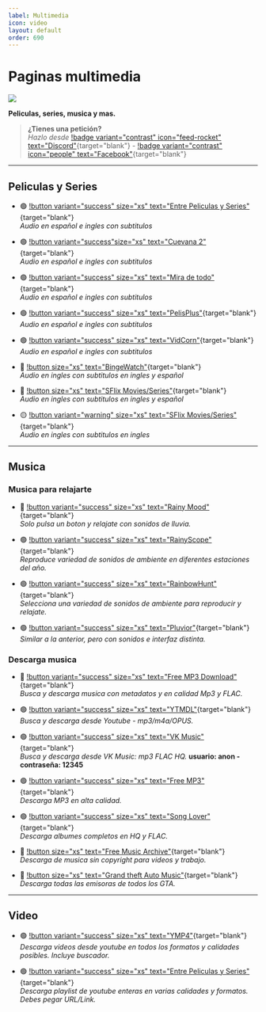 ```yaml
---
label: Multimedia
icon: video
layout: default
order: 690
---
```


# Paginas multimedia

![](https://i.postimg.cc/JhNh9M1C/Header-Multimedia.png)

**Peliculas, series, musica y mas.**

> **¿Tienes una petición?**       
> *Hazlo desde* [!badge variant="contrast" icon="feed-rocket" text="Discord"](https://discord.gg/hVKeY3uEru){target="blank"} - [!badge variant="contrast" icon="people" text="Facebook"](https://www.facebook.com/dex.noir.room){target="blank"}

---

## Peliculas y Series

- 🟢 [!button variant="success" size="xs" text="Entre Peliculas y Series"](https://entrepeliculasyseries.nz/){target="blank"}   
*Audio en español e ingles con subtitulos*

- 🟢 [!button variant="success"size="xs" text="Cuevana 2"](https://www.cuevana2.info/){target="blank"}   
*Audio en español e ingles con subtitulos*

- 🟢 [!button variant="success" size="xs" text="Mira de todo"](https://miradetodo.de/){target="blank"}  
*Audio en español e ingles con subtitulos*

- 🟢 [!button variant="success" size="xs" text="PelisPlus"](https://www2.pelisplus.cx/){target="blank"}   
*Audio en español e ingles con subtitulos*

- 🟢 [!button variant="success" size="xs" text="VidCorn"](https://ww1.vidcorn.to/series/){target="blank"}   
*Audio en español e ingles con subtitulos*

- 🔵 [!button size="xs" text="BingeWatch"](https://bingewatch.to/home){target="blank"}    
*Audio en ingles con subtitulos en ingles y español*
   
- 🔵 [!button size="xs" text="SFlix Movies/Series"](https://sflix.to/home){target="blank"}    
*Audio en ingles con subtitulos en ingles y español*

- 🟡 [!button variant="warning" size="xs" text="SFlix Movies/Series"](https://yesmovies.ag/){target="blank"}    
*Audio en ingles con subtitulos en ingles*
  
---

## Musica 

### Musica para relajarte
- 🌟 [!button variant="success" size="xs" text="Rainy Mood"](https://www.rainymood.com/){target="blank"}     
*Solo pulsa un boton y relajate con sonidos de lluvia.*

- 🟢 [!button variant="success" size="xs" text="RainyScope"](https://rainyscope.com/){target="blank"}      
*Reproduce variedad de sonidos de ambiente en diferentes estaciones del año.* 

- 🟢 [!button variant="success" size="xs" text="RainbowHunt"](https://rainbowhunt.com/){target="blank"}      
*Selecciona una variedad de sonidos de ambiente para reproducir y relajate.*   

- 🟢 [!button variant="success" size="xs" text="Pluvior"](https://pluvior.com/){target="blank"}      
*Similar a la anterior, pero con sonidos e interfaz distinta.*   
  



### Descarga musica

- 🌟 [!button variant="success" size="xs" text="Free MP3 Download"](https://free-mp3-download.net/){target="blank"}     
*Busca y descarga musica con metadatos y en calidad Mp3 y FLAC.*

- 🟢 [!button variant="success" size="xs" text="YTMDL"](https://ytmdl.deepjyoti30.dev/){target="blank"}      
*Busca y descarga desde Youtube - mp3/m4a/OPUS.*   

- 🟢 [!button variant="success" size="xs" text="VK Music"](https://denr01.com/vkm/){target="blank"}      
*Busca y descarga desde VK Music: mp3 FLAC HQ.* **usuario: anon - contraseña: 12345**    

- 🟢 [!button variant="success" size="xs" text="Free MP3"](https://freemp3cloud.com/){target="blank"}     
*Descarga MP3 en alta calidad.*

- 🟢 [!button variant="success" size="xs" text="Song Lover"](https://songslover.vip/){target="blank"}      
*Descarga albumes completos en HQ y FLAC.*

- 🔵 [!button size="xs" text="Free Music Archive"](https://freemusicarchive.org/){target="blank"}       
*Descarga de musica sin copyright para videos y trabajo.*

- 🔵 [!button size="xs" text="Grand theft Auto Music"](https://two66.com/mirrors/?dir=GTA-Radio-Stations){target="blank"}      
*Descarga todas las emisoras de todos los GTA.*

---

## Video

- 🟢 [!button variant="success" size="xs" text="YMP4"](https://ymp4.cc/){target="blank"}     
*Descarga videos desde youtube en todos los formatos y calidades posibles. Incluye buscador.*    

- 🟢 [!button variant="success" size="xs" text="Entre Peliculas y Series"](https://en.loader.to/4/){target="blank"}       
*Descarga playlist de youtube enteras en varias calidades y formatos. Debes pegar URL/Link.*
